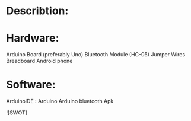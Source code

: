 # Describtion:

# Hardware:
 Arduino Board (preferably Uno)
 Bluetooth Module (HC-05)
 Jumper Wires
 Breadboard
 Android phone 
 
# Software:
 ArduinoIDE : Arduino
 Arduino bluetooth Apk

![SWOT]


  
